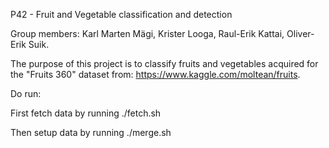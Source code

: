P42 - Fruit and Vegetable classification and detection

Group members: Karl Marten Mägi, Krister Looga, Raul-Erik Kattai, Oliver-Erik Suik.

The purpose of this project is to classify fruits and vegetables acquired for the "Fruits 360" dataset from: https://www.kaggle.com/moltean/fruits. 

Do run:

First fetch data by running ./fetch.sh

Then setup data by running ./merge.sh

